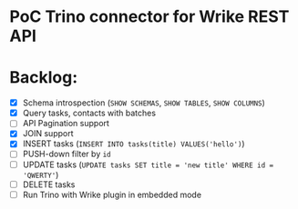 # PoC Trino connector for Wrike REST API

# Backlog:
- [x] Schema introspection (`SHOW SCHEMAS`, `SHOW TABLES`, `SHOW COLUMNS`)
- [x] Query tasks, contacts with batches
- [ ] API Pagination support
- [x] JOIN support
- [x] INSERT tasks (`INSERT INTO tasks(title) VALUES('hello')`)
- [ ] PUSH-down filter by `id`
- [ ] UPDATE tasks (`UPDATE tasks SET title = 'new title' WHERE id = 'QWERTY'`)
- [ ] DELETE tasks
- [ ] Run Trino with Wrike plugin in embedded mode
